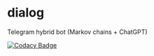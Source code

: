 # dialog

Telegram hybrid bot (Markov chains + ChatGPT)

[![Codacy Badge](https://app.codacy.com/project/badge/Grade/2d1c050b79a049fe97b5ae92d5a46c56)](https://app.codacy.com/gh/the-sashko/dialog/dashboard?utm_source=gh&utm_medium=referral&utm_content=&utm_campaign=Badge_grade)
